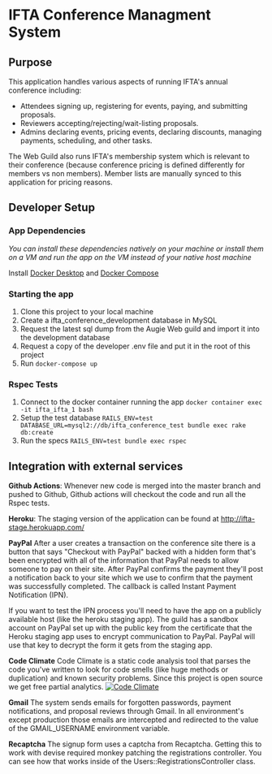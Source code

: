 IFTA Conference Managment System
=========================

## Purpose
This application handles various aspects of running IFTA's annual conference including:

* Attendees signing up, registering for events, paying, and submitting proposals.
* Reviewers accepting/rejecting/wait-listing proposals.
* Admins declaring events, pricing events, declaring discounts, managing payments, scheduling, and other tasks.

The Web Guild also runs IFTA's membership system which is relevant to their conference (because conference pricing is defined differently for members vs non members). Member lists are manually synced to this application for pricing reasons.

## Developer Setup

### App Dependencies
*You can install these dependencies natively on your machine or install them on a VM and run the app on the VM instead of your native host machine*

Install [Docker Desktop](https://www.docker.com/products/docker-desktop/) and [Docker Compose](https://docs.docker.com/compose/)

### Starting the app
1. Clone this project to your local machine
1. Create a ifta_conference_development database in MySQL
1. Request the latest sql dump from the Augie Web guild and import it into the development database
1. Request a copy of the developer .env file and put it in the root of this project
1. Run `docker-compose up`

### Rspec Tests
1. Connect to the docker container running the app `docker container exec -it ifta_ifta_1 bash`
1. Setup the test database `RAILS_ENV=test DATABASE_URL=mysql2://db/ifta_conference_test bundle exec rake db:create`
1. Run the specs `RAILS_ENV=test bundle exec rspec`

## Integration with external services
**Github Actions**: Whenever new code is merged into the master branch and pushed to Github, Github actions will checkout the code and run all the Rspec tests.

**Heroku**: The staging version of the application can be found at http://ifta-stage.herokuapp.com/

**PayPal** After a user creates a transaction on the conference site there is a button that says "Checkout with PayPal" backed with a hidden form that's been encrypted with all of the information that PayPal needs to allow someone to pay on their site. After PayPal confirms the payment they'll post a notification back to your site which we use to confirm that the payment was successfully completed. The callback is called Instant Payment Notification (IPN).

If you want to test the IPN process you'll need to have the app on a publicly available host (like the heroku staging app). The guild has a sandbox account on PayPal set up with the public key from the certificate that the Heroku staging app uses to encrypt communication to PayPal. PayPal will use that key to decrypt the form it gets from the staging app.

**Code Climate** Code Climate is a static code analysis tool that parses the code you've written to look for code smells (like huge methods or duplication)  and known security problems. Since this project is open source we get free partial analytics.
[![Code Climate](https://codeclimate.com/github/awguild/ifta.png)](https://codeclimate.com/github/awguild/ifta)

**Gmail** The system sends emails for forgotten passwords, payment notifications, and proposal reviews through Gmail. In all environment's except production those emails are intercepted and redirected to the value of the GMAIL_USERNAME environment variable.

**Recaptcha** The signup form uses a captcha from Recaptcha. Getting this to work with devise required monkey patching the registrations controller. You can see how that works inside of the Users::RegistrationsController class.
